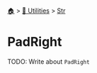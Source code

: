 <!--startTocHeader-->
[🏠](../../README.md) > [🔧 Utilities](../README.md) > [Str](README.md)
# PadRight
<!--endTocHeader-->
TODO: Write about `PadRight`
<!--startTocSubtopic-->

<!--endTocSubtopic-->